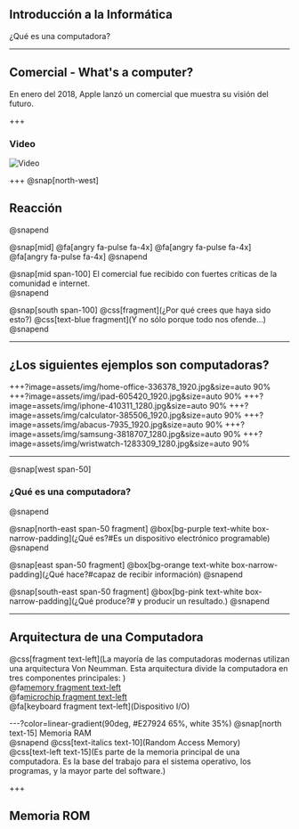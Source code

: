## Introducción a la Informática
¿Qué es una computadora?

---
## Comercial - What's a computer?
En enero del 2018, Apple lanzó un comercial que muestra su visión del futuro.

+++
### Video
![Video](https://www.youtube.com/embed/pI-iJcC9JUc)

+++
@snap[north-west]
## Reacción
@snapend

@snap[mid]
@fa[angry fa-pulse fa-4x]
@fa[angry fa-pulse fa-4x]
@fa[angry fa-pulse fa-4x]
@snapend

@snap[mid span-100]
El comercial fue recibido con fuertes críticas de la comunidad e internet. <br/>
@snapend

@snap[south span-100]
@css[fragment](¿Por qué crees que haya sido esto?)
@css[text-blue fragment](Y no sólo porque todo nos ofende...)
@snapend

---
## ¿Los siguientes ejemplos son computadoras?

+++?image=assets/img/home-office-336378_1920.jpg&size=auto 90%
+++?image=assets/img/ipad-605420_1920.jpg&size=auto 90%
+++?image=assets/img/iphone-410311_1280.jpg&size=auto 90%
+++?image=assets/img/calculator-385506_1920.jpg&size=auto 90%
+++?image=assets/img/abacus-7935_1920.jpg&size=auto 90%
+++?image=assets/img/samsung-3818707_1280.jpg&size=auto 90%
+++?image=assets/img/wristwatch-1283309_1280.jpg&size=auto 90%

---
@snap[west span-50]
### ¿Qué es una computadora?
@snapend

@snap[north-east span-50 fragment] 
@box[bg-purple text-white box-narrow-padding](¿Qué es?#Es un dispositivo electrónico programable)
@snapend

@snap[east span-50 fragment] 
@box[bg-orange text-white box-narrow-padding](¿Qué hace?#capaz de recibir información) 
@snapend

@snap[south-east span-50 fragment] 
@box[bg-pink text-white box-narrow-padding](¿Qué produce?# y producir un resultado.) 
@snapend

---
## Arquitectura de una Computadora
@css[fragment text-left](La mayoría de las computadoras modernas utilizan una arquitectura Von Neumman. Esta arquitectura divide la computadora en tres componentes principales: )</br>
	@fa[memory fragment text-left](Memoria) </br>
	@fa[microchip fragment text-left](CPU) </br>
	@fa[keyboard fragment text-left](Dispositivo I/O) </br>
	
---?color=linear-gradient(90deg, #E27924 65%, white 35%)
@snap[north text-15]
Memoria RAM<br>
@snapend
@css[text-italics text-10](Random Access Memory)<br>
@css[text-left text-15](Es parte de la memoria principal de una computadora. Es la base del trabajo para el sistema operativo, los programas, y la mayor parte del software.)



+++ 
## Memoria ROM



